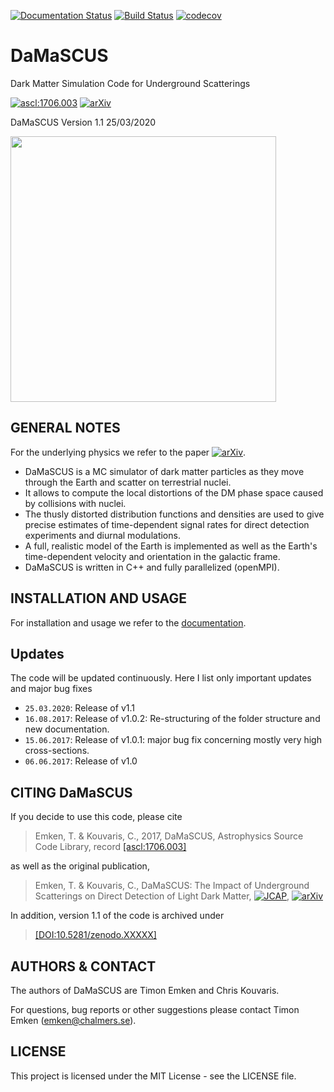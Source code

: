 [![Documentation Status](https://readthedocs.org/projects/damascus/badge/?version=latest)](http://damascus.readthedocs.io/en/latest/?badge=latest)
[![Build Status](https://travis-ci.com/temken/DaMaSCUS.svg?branch=master)](https://travis-ci.com/temken/DaMaSCUS)
[![codecov](https://codecov.io/gh/temken/DaMaSCUS/branch/master/graph/badge.svg)](https://codecov.io/gh/temken/DaMaSCUS)
  

# DaMaSCUS

Dark Matter Simulation Code for Underground Scatterings

<a href="http://ascl.net/1706.003"><img src="https://img.shields.io/badge/ascl-1706.003-blue.svg?colorB=262255" alt="ascl:1706.003" /></a>
[![arXiv](https://img.shields.io/badge/arXiv-1706.02249-B31B1B.svg)](https://arxiv.org/abs/1706.02249)

DaMaSCUS Version 1.1 25/03/2020

<img src="https://cloud.githubusercontent.com/assets/29034913/26834962/4092f75c-4ad7-11e7-86db-a359734ea2ef.png" width="425">

## GENERAL NOTES

For the underlying physics we refer to the paper [![arXiv](https://img.shields.io/badge/arXiv-1706.02249-B31B1B.svg)](https://arxiv.org/abs/1706.02249).

- DaMaSCUS is a MC simulator of dark matter particles as they move through the Earth and scatter on terrestrial nuclei. 
- It allows to compute the local distortions of the DM phase space caused by collisions with nuclei. 
- The thusly distorted distribution functions and densities are used to give precise estimates of time-dependent signal rates for direct detection experiments and diurnal modulations.
- A full, realistic model of the Earth is implemented as well as the Earth's time-dependent velocity and orientation in the galactic frame.
- DaMaSCUS is written in C++ and fully parallelized (openMPI).

## INSTALLATION AND USAGE

For installation and usage we refer to the [documentation](http://damascus.readthedocs.io/en/latest/).

## Updates
The code will be updated continuously. Here I list only important updates and major bug fixes 
- `25.03.2020`: Release of v1.1
- `16.08.2017`: Release of v1.0.2: Re-structuring of the folder structure and new documentation.
- `15.06.2017`: Release of v1.0.1: major bug fix concerning mostly very high cross-sections.
- `06.06.2017`: Release of v1.0

## CITING DaMaSCUS

If you decide to use this code, please cite

>Emken, T. & Kouvaris, C., 2017, DaMaSCUS, Astrophysics Source Code Library, record [[ascl:1706.003]](https://ascl.net/1706.003)

as well as the original publication,

>Emken, T. & Kouvaris, C., DaMaSCUS: The Impact of Underground Scatterings on Direct Detection of Light Dark Matter,
[![JCAP](https://img.shields.io/badge/JCAP-1710(2017)no.10,031-255773.svg)](http://iopscience.iop.org/article/10.1088/1475-7516/2017/10/031/meta), 
[![arXiv](https://img.shields.io/badge/arXiv-1706.02249-B31B1B.svg)](https://arxiv.org/abs/1706.02249)

In addition, version 1.1 of the code is archived under

> [[DOI:10.5281/zenodo.XXXXX]](https://doi.org/10.5281/zenodo.XXXXX)

## AUTHORS & CONTACT

The authors of DaMaSCUS are Timon Emken and Chris Kouvaris.

For questions, bug reports or other suggestions please contact Timon Emken (emken@chalmers.se).


## LICENSE

This project is licensed under the MIT License - see the LICENSE file.

